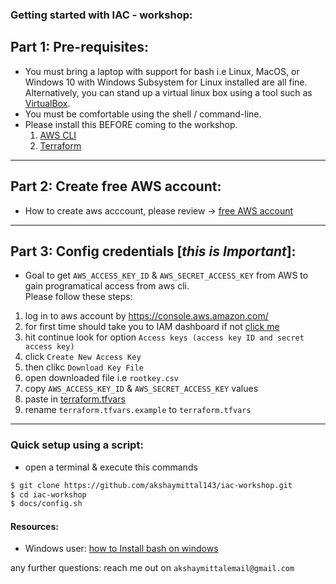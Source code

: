 ### Getting started with IAC - workshop:

Part 1: Pre-requisites:
--
* You must bring a laptop with support for bash i.e Linux, MacOS, or Windows 10 with Windows Subsystem for Linux installed are all fine. Alternatively, you can stand up a virtual linux box using a tool such as [VirtualBox](https://www.virtualbox.org/).
* You must be comfortable using the shell / command-line.
* Please install this BEFORE coming to the workshop.
  1. [AWS CLI](https://aws.amazon.com/cli/)
  2. [Terraform](https://www.terraform.io/) 
----

Part 2: Create free AWS account: 
---
- How to create aws acccount, please review -> [free AWS account](https://aws.amazon.com/free/)
---
Part 3: Config credentials [*this is Important*]:
---
* Goal to get `AWS_ACCESS_KEY_ID` & `AWS_SECRET_ACCESS_KEY` from AWS to gain programatical access from aws cli.  
Please follow these steps: 
1. log in to aws account by https://console.aws.amazon.com/
2. for first time should take you to IAM dashboard if not [click me](https://console.aws.amazon.com/iam/home#/security_credentials)
3. hit continue look for option `Access keys (access key ID and secret access key)` 
4. click `Create New Access Key`
5. then clikc `Download Key File`
6. open downloaded file i.e `rootkey.csv`
7. copy `AWS_ACCESS_KEY_ID` & `AWS_SECRET_ACCESS_KEY` values
8. paste in [terraform.tfvars](../challenge1/terraform.tfvars.example)
9. rename `terraform.tfvars.example` to `terraform.tfvars`
---

### Quick setup using a script:
- open a terminal & execute this commands
```bash
$ git clone https://github.com/akshaymittal143/iac-workshop.git
$ cd iac-workshop
$ docs/config.sh
```

#### Resources: 
- Windows user: [how to Install bash on windows](https://itsfoss.com/install-bash-on-windows/)

any further questions: reach me out on `akshaymittalemail@gmail.com`